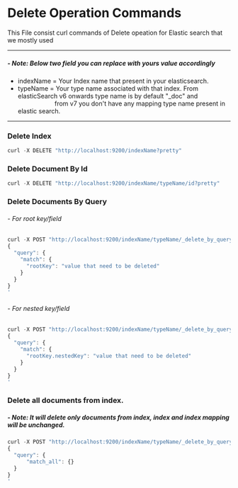 # Delete Operation Commands
This File consist curl commands of Delete opeation for Elastic search that we mostly used
***
##### - Note: Below two field you can replace with yours value accordingly <br/>
- indexName = Your Index name that present in your elasticsearch.
- typeName = Your type name associated with that index. From elasticSearch v6 onwards type name is by default "_doc" and <br/>
             &nbsp;&nbsp;&nbsp;&nbsp;&nbsp;&nbsp;&nbsp;&nbsp;&nbsp;&nbsp;&nbsp;&nbsp;&nbsp;&nbsp;&nbsp;&nbsp;&nbsp;&nbsp;&nbsp;&nbsp; from v7 you don't have any mapping type name present in elastic search.
***
### Delete Index
  ```javascript
  curl -X DELETE "http://localhost:9200/indexName?pretty"
  ```
  
### Delete Document By Id
  ```javascript
  curl -X DELETE "http://localhost:9200/indexName/typeName/id?pretty"
  ```

### Delete Documents By Query
  ###### - For root key/field
  ```javascript
  curl -X POST "http://localhost:9200/indexName/typeName/_delete_by_query?pretty" -H 'Content-Type: application/json' -d'
  {
    "query": {
      "match": {
        "rootKey": "value that need to be deleted"
      }
    }
  }
  '
  ```
  
  ###### - For nested key/field
  ```javascript
  curl -X POST "http://localhost:9200/indexName/typeName/_delete_by_query?pretty" -H 'Content-Type: application/json' -d'
  {
    "query": {
      "match": {
        "rootKey.nestedKey": "value that need to be deleted"
      }
    }
  }
  '
  ```
  
### Delete all documents from index.
 ##### - Note: It will delete only documents from index, index and index mapping will be unchanged.
 ```javascript
 curl -X POST "http://localhost:9200/indexName/typeName/_delete_by_query?pretty" -H 'Content-Type: application/json' -d'
 {
   "query": {
       "match_all": {}
   }
 }
 '
 ```
